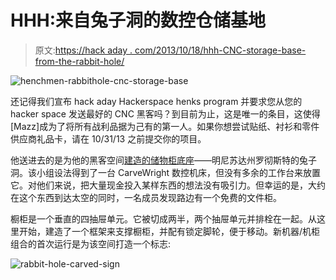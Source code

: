 # HHH:来自兔子洞的数控仓储基地

> 原文:[https://hack aday . com/2013/10/18/hhh-CNC-storage-base-from-the-rabbit-hole/](https://hackaday.com/2013/10/18/hhh-cnc-storage-base-from-the-rabbit-hole/)

![henchmen-rabbithole-cnc-storage-base](../Images/0b475e11020458ac6c03e199fd0c733a.png)

还记得我们宣布 hack aday Hackerspace henks program 并要求您从您的 hacker space 发送最好的 CNC 黑客吗？到目前为止，这是唯一的条目，这使得[Mazz]成为了将所有战利品据为己有的第一人。如果你想尝试贴纸、衬衫和零件供应商礼品卡，请在 10/31/13 之前提交你的项目。

他送进去的是为他的黑客空间[建造的储物柜底座](http://www.tymkrs.com/rabbithole/)——明尼苏达州罗彻斯特的兔子洞。该小组设法得到了一台 CarveWright 数控机床，但没有多余的工作台来放置它。对他们来说，把大量现金投入某样东西的想法没有吸引力。但幸运的是，大约在这个东西到达太空的同时，一名成员发现路边有一个免费的文件柜。

橱柜是一个垂直的四抽屉单元。它被切成两半，两个抽屉单元并排栓在一起。从这里开始，建造了一个框架来支撑橱柜，并配有锁定脚轮，便于移动。新机器/机柜组合的首次运行是为该空间打造一个标志:

![rabbit-hole-carved-sign](../Images/6b622ea53fbce424cfeb0082826790fb.png)